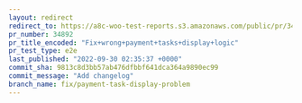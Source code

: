 ```yaml
---
layout: redirect
redirect_to: https://a8c-woo-test-reports.s3.amazonaws.com/public/pr/34892/e2e/index.html
pr_number: 34892
pr_title_encoded: "Fix+wrong+payment+tasks+display+logic"
pr_test_type: e2e
last_published: "2022-09-30 02:35:37 +0000"
commit_sha: 9813c8d3bb57ab476dfbbf641dca364a9890ec99
commit_message: "Add changelog"
branch_name: fix/payment-task-display-problem
---
```

